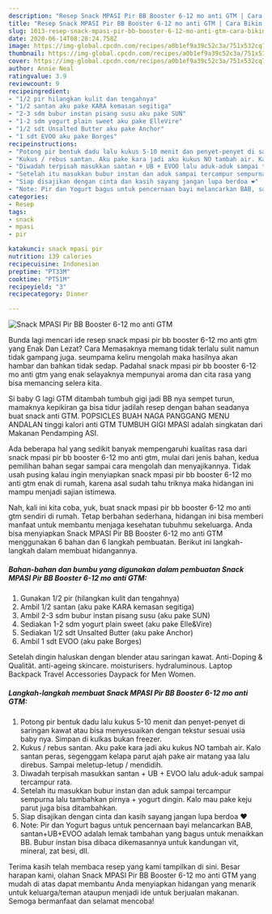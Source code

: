 ```yaml
---
description: "Resep Snack MPASI Pir BB Booster 6-12 mo anti GTM | Cara Bikin Snack MPASI Pir BB Booster 6-12 mo anti GTM Yang Lezat Sekali"
title: "Resep Snack MPASI Pir BB Booster 6-12 mo anti GTM | Cara Bikin Snack MPASI Pir BB Booster 6-12 mo anti GTM Yang Lezat Sekali"
slug: 1013-resep-snack-mpasi-pir-bb-booster-6-12-mo-anti-gtm-cara-bikin-snack-mpasi-pir-bb-booster-6-12-mo-anti-gtm-yang-lezat-sekali
date: 2020-06-14T08:28:24.758Z
image: https://img-global.cpcdn.com/recipes/a0b1ef9a39c52c3a/751x532cq70/snack-mpasi-pir-bb-booster-6-12-mo-anti-gtm-foto-resep-utama.jpg
thumbnail: https://img-global.cpcdn.com/recipes/a0b1ef9a39c52c3a/751x532cq70/snack-mpasi-pir-bb-booster-6-12-mo-anti-gtm-foto-resep-utama.jpg
cover: https://img-global.cpcdn.com/recipes/a0b1ef9a39c52c3a/751x532cq70/snack-mpasi-pir-bb-booster-6-12-mo-anti-gtm-foto-resep-utama.jpg
author: Annie Neal
ratingvalue: 3.9
reviewcount: 9
recipeingredient:
- "1/2 pir hilangkan kulit dan tengahnya"
- "1/2 santan aku pake KARA kemasan segitiga"
- "2-3 sdm bubur instan pisang susu aku pake SUN"
- "1-2 sdm yogurt plain sweet aku pake ElleVire"
- "1/2 sdt Unsalted Butter aku pake Anchor"
- "1 sdt EVOO aku pake Borges"
recipeinstructions:
- "Potong pir bentuk dadu lalu kukus 5-10 menit dan penyet-penyet di saringan kawat atau bisa menyesuaikan dengan tekstur sesuai usia baby nya. Simpan di kulkas bukan freezer."
- "Kukus / rebus santan. Aku pake kara jadi aku kukus NO tambah air. Kalo santan peras, segenggam kelapa parut ajah pake air matang yaa lalu direbus. Sampai meletup-letup / mendidih."
- "Diwadah terpisah masukkan santan + UB + EVOO lalu aduk-aduk sampai tercampur rata."
- "Setelah itu masukkan bubur instan dan aduk sampai tercampur sempurna lalu tambahkan pirnya + yogurt dingin. Kalo mau pake keju parut juga bisa ditambahkan."
- "Siap disajikan dengan cinta dan kasih sayang jangan lupa berdoa ❤️"
- "Note: Pir dan Yogurt bagus untuk pencernaan bayi melancarkan BAB, santan+UB+EVOO adalah lemak tambahan yang bagus untuk menaikkan BB. Bubur instan bisa dibaca dikemasannya untuk kandungan vit, mineral, zat besi, dll."
categories:
- Resep
tags:
- snack
- mpasi
- pir

katakunci: snack mpasi pir 
nutrition: 139 calories
recipecuisine: Indonesian
preptime: "PT33M"
cooktime: "PT51M"
recipeyield: "3"
recipecategory: Dinner

---
```



![Snack MPASI Pir BB Booster 6-12 mo anti GTM](https://img-global.cpcdn.com/recipes/a0b1ef9a39c52c3a/751x532cq70/snack-mpasi-pir-bb-booster-6-12-mo-anti-gtm-foto-resep-utama.jpg)

Bunda lagi mencari ide resep snack mpasi pir bb booster 6-12 mo anti gtm yang Enak Dan Lezat? Cara Memasaknya memang tidak terlalu sulit namun tidak gampang juga. seumpama keliru mengolah maka hasilnya akan hambar dan bahkan tidak sedap. Padahal snack mpasi pir bb booster 6-12 mo anti gtm yang enak selayaknya mempunyai aroma dan cita rasa yang bisa memancing selera kita.

Si baby G lagi GTM ditambah tumbuh gigi jadi BB nya sempet turun, mamaknya kepikiran ga bisa tidur jadilah resep dengan bahan seadanya buat snack anti GTM. POPSICLES BUAH NAGA PANGGANG MENU ANDALAN tinggi kalori anti GTM TUMBUH GIGI MPASI adalah singkatan dari Makanan Pendamping ASI.

Ada beberapa hal yang sedikit banyak mempengaruhi kualitas rasa dari snack mpasi pir bb booster 6-12 mo anti gtm, mulai dari jenis bahan, kedua pemilihan bahan segar sampai cara mengolah dan menyajikannya. Tidak usah pusing kalau ingin menyiapkan snack mpasi pir bb booster 6-12 mo anti gtm enak di rumah, karena asal sudah tahu triknya maka hidangan ini mampu menjadi sajian istimewa.


Nah, kali ini kita coba, yuk, buat snack mpasi pir bb booster 6-12 mo anti gtm sendiri di rumah. Tetap berbahan sederhana, hidangan ini bisa memberi manfaat untuk membantu menjaga kesehatan tubuhmu sekeluarga. Anda bisa menyiapkan Snack MPASI Pir BB Booster 6-12 mo anti GTM menggunakan 6 bahan dan 6 langkah pembuatan. Berikut ini langkah-langkah dalam membuat hidangannya.

<!--inarticleads1-->

##### Bahan-bahan dan bumbu yang digunakan dalam pembuatan Snack MPASI Pir BB Booster 6-12 mo anti GTM:

1. Gunakan 1/2 pir (hilangkan kulit dan tengahnya)
1. Ambil 1/2 santan (aku pake KARA kemasan segitiga)
1. Ambil 2-3 sdm bubur instan pisang susu (aku pake SUN)
1. Sediakan 1-2 sdm yogurt plain sweet (aku pake Elle&amp;Vire)
1. Sediakan 1/2 sdt Unsalted Butter (aku pake Anchor)
1. Ambil 1 sdt EVOO (aku pake Borges)


Setelah dingin haluskan dengan blender atau saringan kawat. Anti-Doping &amp; Qualität. anti-ageing skincare. moisturisers. hydraluminous. Laptop Backpack Travel Accessories Daypack for Men Women. 

<!--inarticleads2-->

##### Langkah-langkah membuat Snack MPASI Pir BB Booster 6-12 mo anti GTM:

1. Potong pir bentuk dadu lalu kukus 5-10 menit dan penyet-penyet di saringan kawat atau bisa menyesuaikan dengan tekstur sesuai usia baby nya. Simpan di kulkas bukan freezer.
1. Kukus / rebus santan. Aku pake kara jadi aku kukus NO tambah air. Kalo santan peras, segenggam kelapa parut ajah pake air matang yaa lalu direbus. Sampai meletup-letup / mendidih.
1. Diwadah terpisah masukkan santan + UB + EVOO lalu aduk-aduk sampai tercampur rata.
1. Setelah itu masukkan bubur instan dan aduk sampai tercampur sempurna lalu tambahkan pirnya + yogurt dingin. Kalo mau pake keju parut juga bisa ditambahkan.
1. Siap disajikan dengan cinta dan kasih sayang jangan lupa berdoa ❤️
1. Note: Pir dan Yogurt bagus untuk pencernaan bayi melancarkan BAB, santan+UB+EVOO adalah lemak tambahan yang bagus untuk menaikkan BB. Bubur instan bisa dibaca dikemasannya untuk kandungan vit, mineral, zat besi, dll.




Terima kasih telah membaca resep yang kami tampilkan di sini. Besar harapan kami, olahan Snack MPASI Pir BB Booster 6-12 mo anti GTM yang mudah di atas dapat membantu Anda menyiapkan hidangan yang menarik untuk keluarga/teman ataupun menjadi ide untuk berjualan makanan. Semoga bermanfaat dan selamat mencoba!
